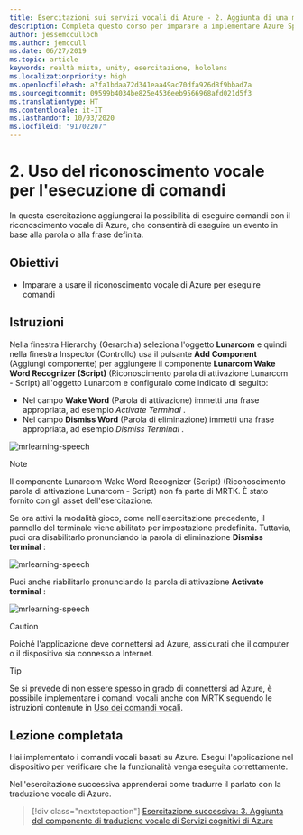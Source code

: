 ```yaml
---
title: Esercitazioni sui servizi vocali di Azure - 2. Aggiunta di una modalità offline per la traduzione locale da voce a testo
description: Completa questo corso per imparare a implementare Azure Speech SDK in un'applicazione di realtà mista.
author: jessemcculloch
ms.author: jemccull
ms.date: 06/27/2019
ms.topic: article
keywords: realtà mista, unity, esercitazione, hololens
ms.localizationpriority: high
ms.openlocfilehash: a7fa1bdaa72d341eaa49ac70dfa926d8f9bbad7a
ms.sourcegitcommit: 09599b4034be825e4536eeb9566968afd021d5f3
ms.translationtype: HT
ms.contentlocale: it-IT
ms.lasthandoff: 10/03/2020
ms.locfileid: "91702207"
---
```

# <a name="2-using-speech-recognition-to-execute-commands"></a>2. Uso del riconoscimento vocale per l'esecuzione di comandi

In questa esercitazione aggiungerai la possibilità di eseguire comandi con il riconoscimento vocale di Azure, che consentirà di eseguire un evento in base alla parola o alla frase definita.

## <a name="objectives"></a>Obiettivi

* Imparare a usare il riconoscimento vocale di Azure per eseguire comandi

## <a name="instructions"></a>Istruzioni

Nella finestra Hierarchy (Gerarchia) seleziona l'oggetto **Lunarcom** e quindi nella finestra Inspector (Controllo) usa il pulsante **Add Component** (Aggiungi componente) per aggiungere il componente **Lunarcom Wake Word Recognizer (Script)** (Riconoscimento parola di attivazione Lunarcom - Script) all'oggetto Lunarcom e configuralo come indicato di seguito:

* Nel campo **Wake Word** (Parola di attivazione) immetti una frase appropriata, ad esempio _Activate Terminal_ .
* Nel campo **Dismiss Word** (Parola di eliminazione) immetti una frase appropriata, ad esempio _Dismiss Terminal_ .

![mrlearning-speech](images/mrlearning-speech/tutorial2-section1-step1-1.png)

> [!NOTE]
> Il componente Lunarcom Wake Word Recognizer (Script) (Riconoscimento parola di attivazione Lunarcom - Script) non fa parte di MRTK. È stato fornito con gli asset dell'esercitazione.

Se ora attivi la modalità gioco, come nell'esercitazione precedente, il pannello del terminale viene abilitato per impostazione predefinita. Tuttavia, puoi ora disabilitarlo pronunciando la parola di eliminazione **Dismiss terminal** :

![mrlearning-speech](images/mrlearning-speech/tutorial2-section1-step1-2.png)

Puoi anche riabilitarlo pronunciando la parola di attivazione **Activate terminal** :

![mrlearning-speech](images/mrlearning-speech/tutorial2-section1-step1-3.png)

> [!CAUTION]
> Poiché l'applicazione deve connettersi ad Azure, assicurati che il computer o il dispositivo sia connesso a Internet.

> [!TIP]
> Se si prevede di non essere spesso in grado di connettersi ad Azure, è possibile implementare i comandi vocali anche con MRTK seguendo le istruzioni contenute in [Uso dei comandi vocali](mr-learning-base-09.md).

## <a name="congratulations"></a>Lezione completata

Hai implementato i comandi vocali basati su Azure. Esegui l'applicazione nel dispositivo per verificare che la funzionalità venga eseguita correttamente.

Nell'esercitazione successiva apprenderai come tradurre il parlato con la traduzione vocale di Azure.

> [!div class="nextstepaction"]
> [Esercitazione successiva: 3. Aggiunta del componente di traduzione vocale di Servizi cognitivi di Azure](mrlearning-speechSDK-ch3.md)
